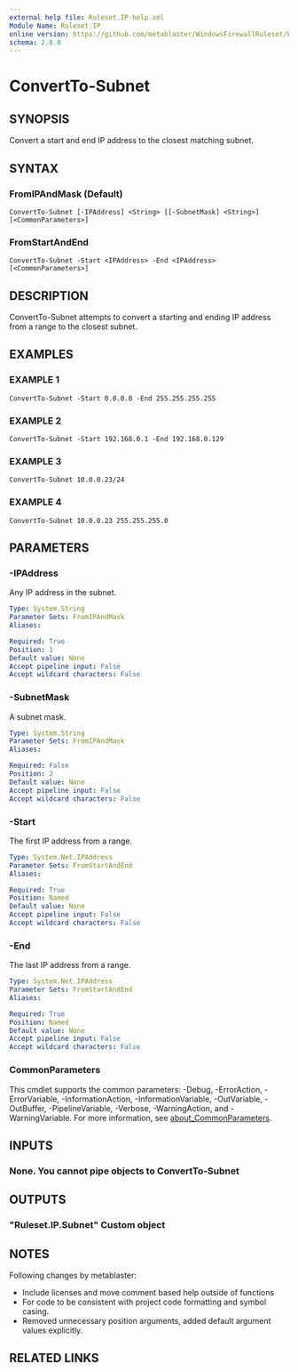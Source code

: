 ```yaml
---
external help file: Ruleset.IP-help.xml
Module Name: Ruleset.IP
online version: https://github.com/metablaster/WindowsFirewallRuleset/blob/master/Modules/Ruleset.IP/Help/en-US/ConvertTo-Subnet.md
schema: 2.0.0
---
```


# ConvertTo-Subnet

## SYNOPSIS

Convert a start and end IP address to the closest matching subnet.

## SYNTAX

### FromIPAndMask (Default)

```none
ConvertTo-Subnet [-IPAddress] <String> [[-SubnetMask] <String>] [<CommonParameters>]
```

### FromStartAndEnd

```none
ConvertTo-Subnet -Start <IPAddress> -End <IPAddress> [<CommonParameters>]
```

## DESCRIPTION

ConvertTo-Subnet attempts to convert a starting and ending IP address from a range to the closest subnet.

## EXAMPLES

### EXAMPLE 1

```none
ConvertTo-Subnet -Start 0.0.0.0 -End 255.255.255.255
```

### EXAMPLE 2

```none
ConvertTo-Subnet -Start 192.168.0.1 -End 192.168.0.129
```

### EXAMPLE 3

```none
ConvertTo-Subnet 10.0.0.23/24
```

### EXAMPLE 4

```none
ConvertTo-Subnet 10.0.0.23 255.255.255.0
```

## PARAMETERS

### -IPAddress

Any IP address in the subnet.

```yaml
Type: System.String
Parameter Sets: FromIPAndMask
Aliases:

Required: True
Position: 1
Default value: None
Accept pipeline input: False
Accept wildcard characters: False
```

### -SubnetMask

A subnet mask.

```yaml
Type: System.String
Parameter Sets: FromIPAndMask
Aliases:

Required: False
Position: 2
Default value: None
Accept pipeline input: False
Accept wildcard characters: False
```

### -Start

The first IP address from a range.

```yaml
Type: System.Net.IPAddress
Parameter Sets: FromStartAndEnd
Aliases:

Required: True
Position: Named
Default value: None
Accept pipeline input: False
Accept wildcard characters: False
```

### -End

The last IP address from a range.

```yaml
Type: System.Net.IPAddress
Parameter Sets: FromStartAndEnd
Aliases:

Required: True
Position: Named
Default value: None
Accept pipeline input: False
Accept wildcard characters: False
```

### CommonParameters

This cmdlet supports the common parameters: -Debug, -ErrorAction, -ErrorVariable, -InformationAction, -InformationVariable, -OutVariable, -OutBuffer, -PipelineVariable, -Verbose, -WarningAction, and -WarningVariable. For more information, see [about_CommonParameters](http://go.microsoft.com/fwlink/?LinkID=113216).

## INPUTS

### None. You cannot pipe objects to ConvertTo-Subnet

## OUTPUTS

### "Ruleset.IP.Subnet" Custom object

## NOTES

Following changes by metablaster:
- Include licenses and move comment based help outside of functions
- For code to be consistent with project code formatting and symbol casing.
- Removed unnecessary position arguments, added default argument values explicitly.

## RELATED LINKS

